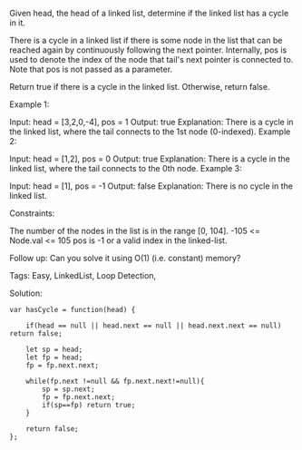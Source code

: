 Given head, the head of a linked list, determine if the linked list has a cycle in it.

There is a cycle in a linked list if there is some node in the list that can be reached again by continuously following the next pointer. Internally, pos is used to denote the index of the node that tail's next pointer is connected to. Note that pos is not passed as a parameter.

Return true if there is a cycle in the linked list. Otherwise, return false.

 

Example 1:


Input: head = [3,2,0,-4], pos = 1
Output: true
Explanation: There is a cycle in the linked list, where the tail connects to the 1st node (0-indexed).
Example 2:


Input: head = [1,2], pos = 0
Output: true
Explanation: There is a cycle in the linked list, where the tail connects to the 0th node.
Example 3:


Input: head = [1], pos = -1
Output: false
Explanation: There is no cycle in the linked list.
 

Constraints:

The number of the nodes in the list is in the range [0, 104].
-105 <= Node.val <= 105
pos is -1 or a valid index in the linked-list.
 

Follow up: Can you solve it using O(1) (i.e. constant) memory?


Tags: Easy, LinkedList, Loop Detection, 


Solution: 


    var hasCycle = function(head) {
        
        if(head == null || head.next == null || head.next.next == null) return false;
        
        let sp = head;
        let fp = head;
        fp = fp.next.next;
        
        while(fp.next !=null && fp.next.next!=null){
            sp = sp.next;
            fp = fp.next.next;
            if(sp==fp) return true;
        }
        
        return false;
    };